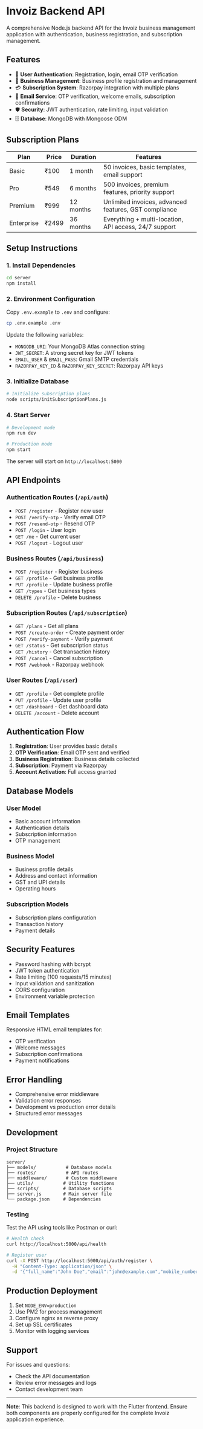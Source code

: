 # Invoiz Backend API

A comprehensive Node.js backend API for the Invoiz business management application with authentication, business registration, and subscription management.

## Features

- 🔐 **User Authentication**: Registration, login, email OTP verification
- 🏢 **Business Management**: Business profile registration and management
- 💳 **Subscription System**: Razorpay integration with multiple plans
- 📧 **Email Service**: OTP verification, welcome emails, subscription confirmations
- 🛡️ **Security**: JWT authentication, rate limiting, input validation
- 🗄️ **Database**: MongoDB with Mongoose ODM

## Subscription Plans

| Plan | Price | Duration | Features |
|------|-------|----------|----------|
| Basic | ₹100 | 1 month | 50 invoices, basic templates, email support |
| Pro | ₹549 | 6 months | 500 invoices, premium features, priority support |
| Premium | ₹999 | 12 months | Unlimited invoices, advanced features, GST compliance |
| Enterprise | ₹2499 | 36 months | Everything + multi-location, API access, 24/7 support |

## Setup Instructions

### 1. Install Dependencies
```bash
cd server
npm install
```

### 2. Environment Configuration
Copy `.env.example` to `.env` and configure:

```bash
cp .env.example .env
```

Update the following variables:
- `MONGODB_URI`: Your MongoDB Atlas connection string
- `JWT_SECRET`: A strong secret key for JWT tokens
- `EMAIL_USER` & `EMAIL_PASS`: Gmail SMTP credentials
- `RAZORPAY_KEY_ID` & `RAZORPAY_KEY_SECRET`: Razorpay API keys

### 3. Initialize Database
```bash
# Initialize subscription plans
node scripts/initSubscriptionPlans.js
```

### 4. Start Server
```bash
# Development mode
npm run dev

# Production mode
npm start
```

The server will start on `http://localhost:5000`

## API Endpoints

### Authentication Routes (`/api/auth`)
- `POST /register` - Register new user
- `POST /verify-otp` - Verify email OTP
- `POST /resend-otp` - Resend OTP
- `POST /login` - User login
- `GET /me` - Get current user
- `POST /logout` - Logout user

### Business Routes (`/api/business`)
- `POST /register` - Register business
- `GET /profile` - Get business profile
- `PUT /profile` - Update business profile
- `GET /types` - Get business types
- `DELETE /profile` - Delete business

### Subscription Routes (`/api/subscription`)
- `GET /plans` - Get all plans
- `POST /create-order` - Create payment order
- `POST /verify-payment` - Verify payment
- `GET /status` - Get subscription status
- `GET /history` - Get transaction history
- `POST /cancel` - Cancel subscription
- `POST /webhook` - Razorpay webhook

### User Routes (`/api/user`)
- `GET /profile` - Get complete profile
- `PUT /profile` - Update user profile
- `GET /dashboard` - Get dashboard data
- `DELETE /account` - Delete account

## Authentication Flow

1. **Registration**: User provides basic details
2. **OTP Verification**: Email OTP sent and verified
3. **Business Registration**: Business details collected
4. **Subscription**: Payment via Razorpay
5. **Account Activation**: Full access granted

## Database Models

### User Model
- Basic account information
- Authentication details
- Subscription information
- OTP management

### Business Model
- Business profile details
- Address and contact information
- GST and UPI details
- Operating hours

### Subscription Models
- Subscription plans configuration
- Transaction history
- Payment details

## Security Features

- Password hashing with bcrypt
- JWT token authentication
- Rate limiting (100 requests/15 minutes)
- Input validation and sanitization
- CORS configuration
- Environment variable protection

## Email Templates

Responsive HTML email templates for:
- OTP verification
- Welcome messages
- Subscription confirmations
- Payment notifications

## Error Handling

- Comprehensive error middleware
- Validation error responses
- Development vs production error details
- Structured error messages

## Development

### Project Structure
```
server/
├── models/           # Database models
├── routes/           # API routes
├── middleware/       # Custom middleware
├── utils/           # Utility functions
├── scripts/         # Database scripts
├── server.js        # Main server file
└── package.json     # Dependencies
```

### Testing
Test the API using tools like Postman or curl:

```bash
# Health check
curl http://localhost:5000/api/health

# Register user
curl -X POST http://localhost:5000/api/auth/register \
  -H "Content-Type: application/json" \
  -d '{"full_name":"John Doe","email":"john@example.com","mobile_number":"9876543210","password":"Password123"}'
```

## Production Deployment

1. Set `NODE_ENV=production`
2. Use PM2 for process management
3. Configure nginx as reverse proxy
4. Set up SSL certificates
5. Monitor with logging services

## Support

For issues and questions:
- Check the API documentation
- Review error messages and logs
- Contact development team

---

**Note**: This backend is designed to work with the Flutter frontend. Ensure both components are properly configured for the complete Invoiz application experience.